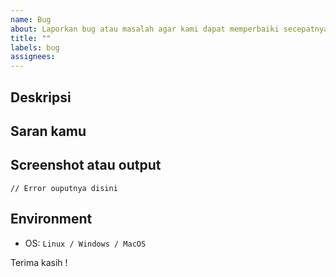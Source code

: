 ```yaml
---
name: Bug
about: Laporkan bug atau masalah agar kami dapat memperbaiki secepatnya
title: ""
labels: bug
assignees:
---
```


## Deskripsi

<!-- Jelaskan secara terperinci bug atau masalah yang kamnu dapatkan -->

## Saran kamu

<!-- Jika kamu memliki saran untuk memperbaikinya silahkan jelaskan disini -->

## Screenshot atau output

<!-- Contoh error yang saya dapatkan -->

```
// Error ouputnya disini
```

## Environment

- OS: `Linux / Windows / MacOS`

Terima kasih !
